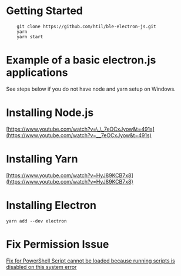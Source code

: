 # Getting Started

```
    git clone https://github.com/htil/ble-electron-js.git
    yarn
    yarn start
```

# Example of a basic electron.js applications

See steps below if you do not have node and yarn setup on Windows.

# Installing Node.js

[https://www.youtube.com/watch?v=\_\_7eOCxJyow&t=491s](https://www.youtube.com/watch?v=__7eOCxJyow&t=491s)

# Installing Yarn

[https://www.youtube.com/watch?v=HyJ89KCB7x8](https://www.youtube.com/watch?v=HyJ89KCB7x8)

# Installing Electron

`yarn add --dev electron`

# Fix Permission Issue

[Fix for PowerShell Script cannot be loaded because running scripts is disabled on this system error](https://www.sharepointdiary.com/2014/03/fix-for-powershell-script-cannot-be-loaded-because-running-scripts-is-disabled-on-this-system.html)
